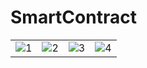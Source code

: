 # SmartContract

|                                            |                                            |                                            |                                            |
| ------------------------------------------ | ------------------------------------------ | ------------------------------------------ | ------------------------------------------ |
| ![1](/Users/wicky/SmartContract/pic/1.jpg) | ![2](/Users/wicky/SmartContract/pic/2.jpg) | ![3](/Users/wicky/SmartContract/pic/3.jpg) | ![4](/Users/wicky/SmartContract/pic/4.jpg) |

